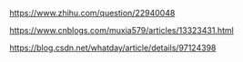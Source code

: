 https://www.zhihu.com/question/22940048



https://www.cnblogs.com/muxia579/articles/13323431.html

https://blog.csdn.net/whatday/article/details/97124398